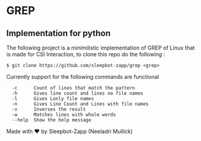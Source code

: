 # GREP 

## Implementation for python

The following project is a minimilistic implementation of GREP of Linux that is made for CSI Interaction,
to clone this repo do the following :

```
$ git clone https://github.com/sleepbot-zapp/grep <grep>
```

Currently support for the following commands are functional

```
  -c      Count of lines that match the pattern
  -h      Gives line count and lines no file names
  -l      Gives Lonly file names
  -n      Gives Line Count and Lines with file names
  -v      Inverses the result
  -w      Matches lines with whole words
  --help  Show the help message
```

  Made with ♥ by Sleepbot-Zapp (Neeladri Mullick)